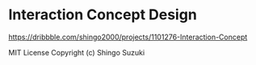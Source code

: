 # Interaction Concept Design

https://dribbble.com/shingo2000/projects/1101276-Interaction-Concept

MIT License
Copyright (c) Shingo Suzuki
